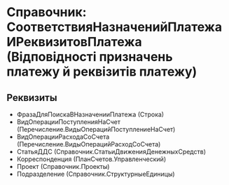 ﻿# Справочник: СоответствияНазначенийПлатежаИРеквизитовПлатежа (Відповідності призначень платежу й реквізитів платежу)

## Реквизиты

- ФразаДляПоискаВНазначенииПлатежа (Строка)
- ВидОперацииПоступленияНаСчет (Перечисление.ВидыОперацийПоступлениеНаСчет)
- ВидОперацииРасходаСоСчета (Перечисление.ВидыОперацийРасходСоСчета)
- СтатьяДДС (Справочник.СтатьиДвиженияДенежныхСредств)
- Корреспонденция (ПланСчетов.Управленческий)
- Проект (Справочник.Проекты)
- Подразделение (Справочник.СтруктурныеЕдиницы)

